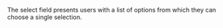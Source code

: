 The select field presents users with a list of options from which they can choose a single selection.